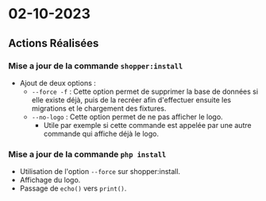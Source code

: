# 02-10-2023

## Actions Réalisées

### Mise a jour de la commande ``shopper:install``
*   Ajout de deux options :
    -   ``--force -f`` : 
        Cette option permet de supprimer la base de données si elle existe déjà, puis de la recréer afin d'effectuer ensuite les migrations et le chargement des fixtures.
    -   ``--no-logo`` : Cette option permet de ne pas afficher le logo.
        * Utile par exemple si cette commande est appelée par une autre commande qui affiche déjà le logo.

### Mise a jour de la commande ``php install``
*   Utilisation de l'option ``--force`` sur shopper:install.
*   Affichage du logo.
*   Passage de ``echo()`` vers ``print()``. 
